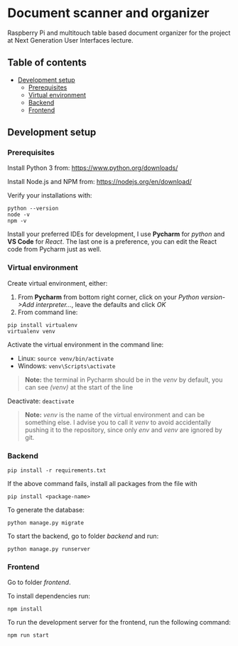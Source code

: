# Document scanner and organizer
Raspberry Pi and multitouch table based document organizer for the project at Next Generation User Interfaces lecture.

## Table of contents
+ [Development setup](#development-setup)
  - [Prerequisites](#prerequisites)
  - [Virtual environment](#virtual-environment)
  - [Backend](#backend)
  - [Frontend](#frontend)

## Development setup
### Prerequisites
Install Python 3 from: https://www.python.org/downloads/ 

Install Node.js and NPM from: https://nodejs.org/en/download/ 

Verify your installations with:
```
python --version
node -v
npm -v
```

Install your preferred IDEs for development, I use **Pycharm** for *python* and **VS Code** for *React*. The last one is a preference, you can edit the React code from Pycharm just as well.

### Virtual environment
Create virtual environment, either:
1. From **Pycharm** from bottom right corner, click on your *Python version->Add interpreter...*, leave the defaults and click *OK*
2. From command line:
```
pip install virtualenv
virtualenv venv
```

Activate the virtual environment in the command line:
- Linux: `source venv/bin/activate`
- Windows: `venv\Scripts\activate`
> **Note:** the terminal in Pycharm should be in the *venv* by default, you can see *(venv)* at the start of the line

Deactivate: `deactivate`

> **Note:** *venv* is the name of the virtual environment and can be something else. I advise you to call it *venv* to avoid accidentally pushing it to the repository, since only *env* and *venv* are ignored by git.

### Backend
```
pip install -r requirements.txt
```
If the above command fails, install all packages from the file with 
```
pip install <package-name>
```

To generate the database:
```
python manage.py migrate
```

To start the backend, go to folder *backend* and run:
```
python manage.py runserver
```

### Frontend
Go to folder *frontend*.

To install dependencies run:
```
npm install
```

To run the development server for the frontend, run the following command:
```
npm run start
```
